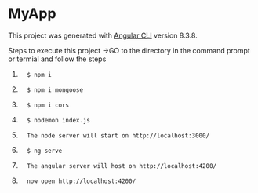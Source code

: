 # MyApp

This project was generated with [Angular CLI](https://github.com/angular/angular-cli) version 8.3.8.

Steps to execute this project
->GO to the directory in the command prompt or termial and follow the steps
1.       $ npm i
2.       $ npm i mongoose
3.       $ npm i cors
4.       $ nodemon index.js 
6.       The node server will start on http://localhost:3000/
5.       $ ng serve
7.       The angular server will host on http://localhost:4200/
8.       now open http://localhost:4200/
